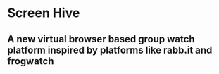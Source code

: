 # Screen Hive




## A new virtual browser based group watch platform inspired by platforms like rabb.it and frogwatch
